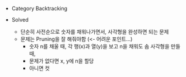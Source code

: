 * Category
Backtracking

* Solved
  * 단순히 사전순으로 숫자를 채워나가면서, 사각형을 완성하면 되는 문제
  * 문제는 Pruning을 잘 해줘야함 (<- 어려운 포인트...)
    * 숫자 n를 채울 때, 각 행(x)과 열(y)을 보고 n을 채워도 솜 사각형을 만들 때,
    * 문제가 없다면 x, y에 n을 할당
    * 아니면 컷
